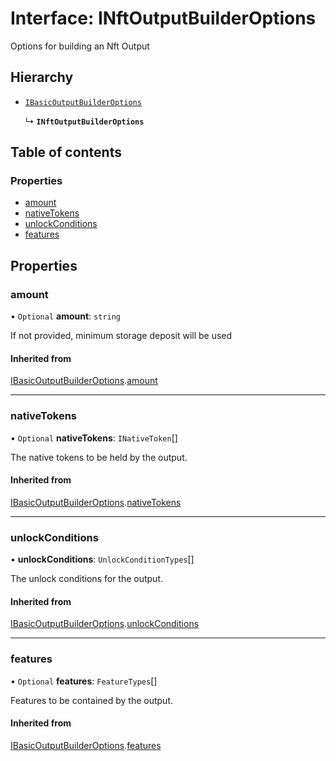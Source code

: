 # Interface: INftOutputBuilderOptions

Options for building an Nft Output

## Hierarchy

- [`IBasicOutputBuilderOptions`](IBasicOutputBuilderOptions.md)

  ↳ **`INftOutputBuilderOptions`**

## Table of contents

### Properties

- [amount](INftOutputBuilderOptions.md#amount)
- [nativeTokens](INftOutputBuilderOptions.md#nativetokens)
- [unlockConditions](INftOutputBuilderOptions.md#unlockconditions)
- [features](INftOutputBuilderOptions.md#features)

## Properties

### amount

• `Optional` **amount**: `string`

If not provided, minimum storage deposit will be used

#### Inherited from

[IBasicOutputBuilderOptions](IBasicOutputBuilderOptions.md).[amount](IBasicOutputBuilderOptions.md#amount)

___

### nativeTokens

• `Optional` **nativeTokens**: `INativeToken`[]

The native tokens to be held by the output.

#### Inherited from

[IBasicOutputBuilderOptions](IBasicOutputBuilderOptions.md).[nativeTokens](IBasicOutputBuilderOptions.md#nativetokens)

___

### unlockConditions

• **unlockConditions**: `UnlockConditionTypes`[]

The unlock conditions for the output.

#### Inherited from

[IBasicOutputBuilderOptions](IBasicOutputBuilderOptions.md).[unlockConditions](IBasicOutputBuilderOptions.md#unlockconditions)

___

### features

• `Optional` **features**: `FeatureTypes`[]

Features to be contained by the output.

#### Inherited from

[IBasicOutputBuilderOptions](IBasicOutputBuilderOptions.md).[features](IBasicOutputBuilderOptions.md#features)
